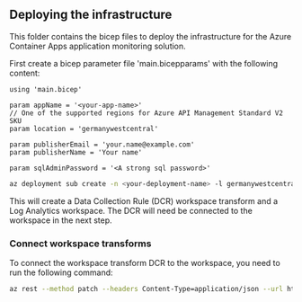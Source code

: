 ## Deploying the infrastructure

This folder contains the bicep files to deploy the infrastructure for the Azure Container Apps application monitoring solution.

First create a bicep parameter file 'main.bicepparams' with the following content: 
```bicep
using 'main.bicep'

param appName = '<your-app-name>'
// One of the supported regions for Azure API Management Standard V2 SKU
param location = 'germanywestcentral'

param publisherEmail = 'your.name@example.com'
param publisherName = 'Your name'

param sqlAdminPassword = '<A strong sql password>'
```

```bash
az deployment sub create -n <your-deployment-name> -l germanywestcentral --template-file main.bicep --parameters main.bicepparam
```

This will create a Data Collection Rule (DCR) workspace transform and a Log Analytics workspace. The DCR will need be connected to the workspace in the next step.

### Connect workspace transforms

To connect the workspace transform DCR to the workspace, you need to run the following command:

```bash
az rest --method patch --headers Content-Type=application/json --url https://management.azure.com/subscriptions/{subscription}/resourcegroups/{resourcegroup}/providers/microsoft.operationalinsights/workspaces/{workspace}?api-version=2021-12-01-preview --body "{'properties': { 'defaultDataCollectionRuleResourceId': '/subscriptions/{subscription}/resourceGroups/{resourcegroup}/providers/Microsoft.Insights/dataCollectionRules/{DCR}'} }"
```